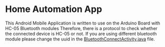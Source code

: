 # Home Automation App

This Android Mobile Application is written to use on the Arduino Board with HC-05 Bluetooth modules
Therefore, there is a protocol to check whether the connected device is HC-05 or not.
If you are using different bluetooth module please change the uuid in the [BluetoothConnectActivity.java](https://github.com/FanHwa/Home_Automation_App/blob/master/app/src/main/java/com/example/home_automation_app/BluetoothConnectActivity.java) file.

# 
